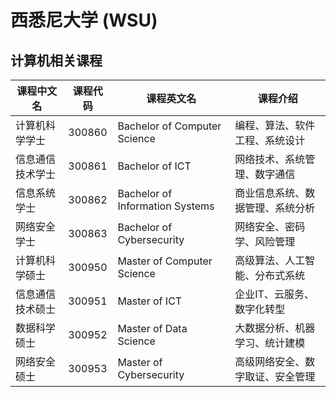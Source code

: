 # 西悉尼大学 (WSU)

## 计算机相关课程

| 课程中文名 | 课程代码 | 课程英文名 | 课程介绍 |
|-----------|---------|-----------|---------|
| 计算机科学学士 | 300860 | Bachelor of Computer Science | 编程、算法、软件工程、系统设计 |
| 信息通信技术学士 | 300861 | Bachelor of ICT | 网络技术、系统管理、数字通信 |
| 信息系统学士 | 300862 | Bachelor of Information Systems | 商业信息系统、数据管理、系统分析 |
| 网络安全学士 | 300863 | Bachelor of Cybersecurity | 网络安全、密码学、风险管理 |
| 计算机科学硕士 | 300950 | Master of Computer Science | 高级算法、人工智能、分布式系统 |
| 信息通信技术硕士 | 300951 | Master of ICT | 企业IT、云服务、数字化转型 |
| 数据科学硕士 | 300952 | Master of Data Science | 大数据分析、机器学习、统计建模 |
| 网络安全硕士 | 300953 | Master of Cybersecurity | 高级网络安全、数字取证、安全管理 |
